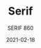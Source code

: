 ---
designer: "Odo Fioravanti"
description: "Serif%20collection%20stands%20for%20a%20three-dimensional%20harmony%20inspired%20by%20the%20architectural%20elements%20of%20column%2C%20and%20by%20specific%20%u201Cgraces%u201D%20of%20the%20fonts.%0ABarstool%20in%20polyethylene%20made%20with%20the%20rotational%20molding%20technology.%20Height%20750%20mm"
image_primary: "img/Serif_860_01_zoom.jpg"
image_secondary: "img/Serif_860_02_zoom.jpg"
manufacturer: "Pedrali"
href: "https://www.pedrali.it/en/products/catalog/Stool-SERIF-860/"
subtitle: "SERIF 860"
tags: 
  - "Pedrali"
  - "stools"
title: "Serif"
category: "stools"
slug: "/manufacturers/pedrali/stools/odo-fioravanti-serif"
date: "2021-02-18"
---